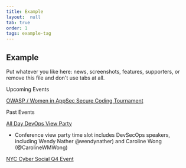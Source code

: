 ```yaml
---
title: Example
layout:  null
tab: true
order: 1
tags: example-tag
---
```


## Example

Put whatever you like here: news, screenshots, features, supporters, or remove this file and don't use tabs at all.

Upcoming Events

[OWASP / Women in AppSec Secure Coding Tournament](https://www.meetup.com/owaspnyc/events/268287744/)




Past Events

[All Day DevOps View Party](https://www.meetup.com/owaspnyc/events/265080090/)

- Conference view party time slot includes DevSecOps speakers, including Wendy Nather @wendynather) and Caroline Wong (@CarolineWMWong)



[NYC Cyber Social Q4 Event](https://www.meetup.com/owaspnyc/events/265669510/)

